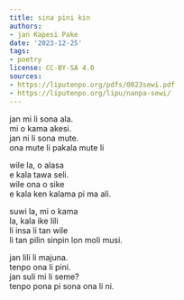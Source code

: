 ```yaml
---
title: sina pini kin
authors:
- jan Kapesi Pake
date: '2023-12-25'
tags:
- poetry
license: CC-BY-SA 4.0
sources:
- https://liputenpo.org/pdfs/0023sewi.pdf
- https://liputenpo.org/lipu/nanpa-sewi/
---
```


jan mi li sona ala.  
mi o kama akesi.  
jan ni li sona mute.  
ona mute li pakala mute li

wile la, o alasa  
e kala tawa seli.  
wile ona o sike  
e kala ken kalama pi ma ali.

suwi la, mi o kama  
la, kala ike lili  
li insa li tan wile  
li tan pilin sinpin lon moli musi.

jan lili li majuna.  
tenpo ona li pini.  
jan suli mi li seme?  
tenpo pona pi sona ona li ni.
